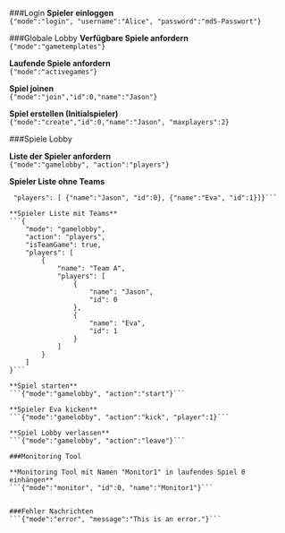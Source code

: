 ###Login
**Spieler einloggen**  
```{"mode":"login", "username":"Alice", "password":"md5-Passwort"}```


###Globale Lobby
**Verfügbare Spiele anfordern**  
```{"mode":"gametemplates"}```

**Laufende Spiele anfordern**  
```{"mode":"activegames"}```

**Spiel joinen**  
```{"mode":"join","id":0,"name":"Jason"}```

**Spiel erstellen (Initialspieler)**  
```{"mode":"create","id":0,"name":"Jason", "maxplayers":2}```

###Spiele Lobby
 
**Liste der Spieler anfordern**  
```{"mode":"gamelobby", "action":"players"}```

**Spieler Liste ohne Teams**  
```{"mode":"gamelobby", "action":"players",    "isTeamGame": false,
 "players": [ {"name":"Jason", "id":0}, {"name":"Eva", "id":1}]}```

**Spieler Liste mit Teams**  
```{
    "mode": "gamelobby",
    "action": "players",
    "isTeamGame": true,
    "players": [
        {
            "name": "Team A",
            "players": [
                {
                    "name": "Jason",
                    "id": 0
                },
                {
                    "name": "Eva",
                    "id": 1
                }
            ]
        }
    ]
}```

**Spiel starten**  
```{"mode":"gamelobby", "action":"start"}```

**Spieler Eva kicken**  
```{"mode":"gamelobby", "action":"kick", "player":1}```

**Spiel Lobby verlassen**  
```{"mode":"gamelobby", "action":"leave"}```

###Monitoring Tool  

**Monitoring Tool mit Namen "Monitor1" in laufendes Spiel 0 einhängen**  
```{"mode":"monitor", "id":0, "name":"Monitor1"}```


###Fehler Nachrichten  
```{"mode":"error", "message":"This is an error."}```
